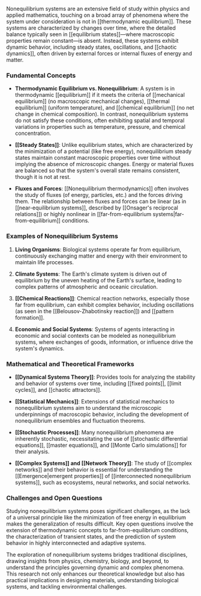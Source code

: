 Nonequilibrium systems are an extensive field of study within physics and applied mathematics, touching on a broad array of phenomena where the system under consideration is not in [[thermodynamic equilibrium]]. These systems are characterized by changes over time, where the detailed balance typically seen in [[equilibrium states]]—where macroscopic properties remain constant—is absent. Instead, these systems exhibit dynamic behavior, including steady states, oscillations, and [[chaotic dynamics]], often driven by external forces or internal fluxes of energy and matter.

### Fundamental Concepts

- **Thermodynamic Equilibrium vs. Nonequilibrium**: A system is in thermodynamic [[equilibrium]] if it meets the criteria of [[mechanical equilibrium]] (no macroscopic mechanical changes), [[thermal equilibrium]] (uniform temperature), and [[chemical equilibrium]] (no net change in chemical composition). In contrast, nonequilibrium systems do not satisfy these conditions, often exhibiting spatial and temporal variations in properties such as temperature, pressure, and chemical concentration.

- **[[Steady States]]**: Unlike equilibrium states, which are characterized by the minimization of a potential (like free energy), nonequilibrium steady states maintain constant macroscopic properties over time without implying the absence of microscopic changes. Energy or material fluxes are balanced so that the system's overall state remains consistent, though it is not at rest.

- **Fluxes and Forces**: [[Nonequilibrium thermodynamics]] often involves the study of fluxes (of energy, particles, etc.) and the forces driving them. The relationship between fluxes and forces can be linear (as in [[near-equilibrium systems]], described by [[Onsager's reciprocal relations]]) or highly nonlinear in [[far-from-equilibrium systems|far-from-equilibrium]] conditions.

### Examples of Nonequilibrium Systems

1. **Living Organisms**: Biological systems operate far from equilibrium, continuously exchanging matter and energy with their environment to maintain life processes.
   
2. **Climate Systems**: The Earth's climate system is driven out of equilibrium by the uneven heating of the Earth's surface, leading to complex patterns of atmospheric and oceanic circulation.

3. **[[Chemical Reactions]]**: Chemical reaction networks, especially those far from equilibrium, can exhibit complex behavior, including oscillations (as seen in the [[Belousov-Zhabotinsky reaction]]) and [[pattern formation]].

4. **Economic and Social Systems**: Systems of agents interacting in economic and social contexts can be modeled as nonequilibrium systems, where exchanges of goods, information, or influence drive the system's dynamics.

### Mathematical and Theoretical Frameworks

- **[[Dynamical Systems Theory]]**: Provides tools for analyzing the stability and behavior of systems over time, including [[fixed points]], [[limit cycles]], and [[chaotic attractors]].

- **[[Statistical Mechanics]]**: Extensions of statistical mechanics to nonequilibrium systems aim to understand the microscopic underpinnings of macroscopic behavior, including the development of nonequilibrium ensembles and fluctuation theorems.

- **[[Stochastic Processes]]**: Many nonequilibrium phenomena are inherently stochastic, necessitating the use of [[stochastic differential equations]], [[master equations]], and [[Monte Carlo simulations]] for their analysis.

- **[[Complex Systems]] and [[Network Theory]]**: The study of [[complex networks]] and their behavior is essential for understanding the [[Emergence|emergent properties]] of [[interconnected nonequilibrium systems]], such as ecosystems, neural networks, and social networks.

### Challenges and Open Questions

Studying nonequilibrium systems poses significant challenges, as the lack of a universal principle like the minimization of free energy in equilibrium makes the generalization of results difficult. Key open questions involve the extension of thermodynamic concepts to far-from-equilibrium conditions, the characterization of transient states, and the prediction of system behavior in highly interconnected and adaptive systems.

The exploration of nonequilibrium systems bridges traditional disciplines, drawing insights from physics, chemistry, biology, and beyond, to understand the principles governing dynamic and complex phenomena. This research not only enhances our theoretical knowledge but also has practical implications in designing materials, understanding biological systems, and tackling environmental challenges.